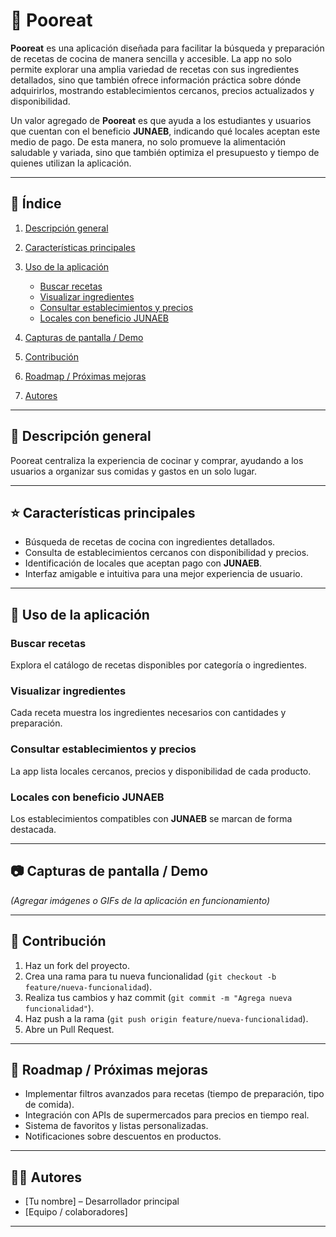 # 🍱 Pooreat

**Pooreat** es una aplicación diseñada para facilitar la búsqueda y preparación de recetas de cocina de manera sencilla y accesible. La app no solo permite explorar una amplia variedad de recetas con sus ingredientes detallados, sino que también ofrece información práctica sobre dónde adquirirlos, mostrando establecimientos cercanos, precios actualizados y disponibilidad.

Un valor agregado de **Pooreat** es que ayuda a los estudiantes y usuarios que cuentan con el beneficio **JUNAEB**, indicando qué locales aceptan este medio de pago. De esta manera, no solo promueve la alimentación saludable y variada, sino que también optimiza el presupuesto y tiempo de quienes utilizan la aplicación.

---

## 📑 Índice

1. [Descripción general](#-descripción-general)
2. [Características principales](#-características-principales)
3. [Uso de la aplicación](#-uso-de-la-aplicación)

   * [Buscar recetas](#buscar-recetas)
   * [Visualizar ingredientes](#visualizar-ingredientes)
   * [Consultar establecimientos y precios](#consultar-establecimientos-y-precios)
   * [Locales con beneficio JUNAEB](#locales-con-beneficio-junaeb)
4. [Capturas de pantalla / Demo](#-capturas-de-pantalla--demo)
5. [Contribución](#-contribución)
6. [Roadmap / Próximas mejoras](#-roadmap--próximas-mejoras)
7. [Autores](#-autores)

---

## 📘 Descripción general

Pooreat centraliza la experiencia de cocinar y comprar, ayudando a los usuarios a organizar sus comidas y gastos en un solo lugar.

---

## ⭐ Características principales

* Búsqueda de recetas de cocina con ingredientes detallados.
* Consulta de establecimientos cercanos con disponibilidad y precios.
* Identificación de locales que aceptan pago con **JUNAEB**.
* Interfaz amigable e intuitiva para una mejor experiencia de usuario.

---

## 📱 Uso de la aplicación

### Buscar recetas

Explora el catálogo de recetas disponibles por categoría o ingredientes.

### Visualizar ingredientes

Cada receta muestra los ingredientes necesarios con cantidades y preparación.

### Consultar establecimientos y precios

La app lista locales cercanos, precios y disponibilidad de cada producto.

### Locales con beneficio JUNAEB

Los establecimientos compatibles con **JUNAEB** se marcan de forma destacada.

---

## 📷 Capturas de pantalla / Demo

*(Agregar imágenes o GIFs de la aplicación en funcionamiento)*

---

## 🤝 Contribución

1. Haz un fork del proyecto.
2. Crea una rama para tu nueva funcionalidad (`git checkout -b feature/nueva-funcionalidad`).
3. Realiza tus cambios y haz commit (`git commit -m "Agrega nueva funcionalidad"`).
4. Haz push a la rama (`git push origin feature/nueva-funcionalidad`).
5. Abre un Pull Request.

---

## 🚀 Roadmap / Próximas mejoras

* Implementar filtros avanzados para recetas (tiempo de preparación, tipo de comida).
* Integración con APIs de supermercados para precios en tiempo real.
* Sistema de favoritos y listas personalizadas.
* Notificaciones sobre descuentos en productos.

---

## 👨‍💻 Autores

* \[Tu nombre] – Desarrollador principal
* \[Equipo / colaboradores]

---
